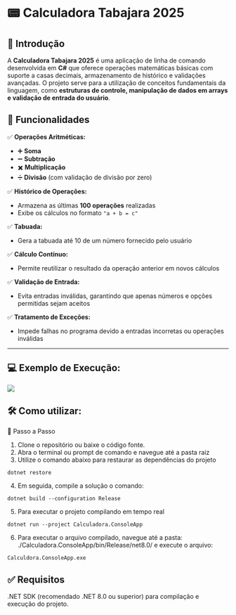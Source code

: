 ﻿# 📟 Calculadora Tabajara 2025  

## 📌 Introdução  

A **Calculadora Tabajara 2025** é uma aplicação de linha de comando desenvolvida em **C#** que oferece operações matemáticas básicas com suporte a casas decimais, armazenamento de histórico e validações avançadas. O projeto serve para a utilização de conceitos fundamentais da linguagem, como **estruturas de controle, manipulação de dados em arrays e validação de entrada do usuário**.  

## 🚀 Funcionalidades  

✅ **Operações Aritméticas:**  
- ➕ **Soma**  
- ➖ **Subtração**  
- ✖️ **Multiplicação**  
- ➗ **Divisão** (com validação de divisão por zero)  

✅ **Histórico de Operações:**  
- Armazena as últimas **100 operações** realizadas  
- Exibe os cálculos no formato `"a + b = c"`  

✅ **Tabuada:**  
- Gera a tabuada até 10 de um número fornecido pelo usuário  

✅ **Cálculo Contínuo:**  
- Permite reutilizar o resultado da operação anterior em novos cálculos  

✅ **Validação de Entrada:**  
- Evita entradas inválidas, garantindo que apenas números e opções permitidas sejam aceitos  

✅ **Tratamento de Exceções:**  
- Impede falhas no programa devido a entradas incorretas ou operações inválidas  

---

## 💻 Exemplo de Execução:
![](https://i.imgur.com/4ila6zV.gif)

## 🛠 Como utilizar:
🚀 Passo a Passo

1. Clone o repositório ou baixe o código fonte.
2. Abra o terminal ou prompt de comando e navegue até a pasta raiz
3. Utilize o comando abaixo para restaurar as dependências do projeto

```
dotnet restore
```
4. Em seguida, compile a solução o comando:
```
dotnet build --configuration Release
```
5. Para executar o projeto compilando em tempo real
```
dotnet run --project Calculadora.ConsoleApp
```
6. Para executar o arquivo compilado, navegue até a pasta: ./Calculadora.ConsoleApp/bin/Release/net8.0/ e execute o arquivo:
```
Calculdora.ConsoleApp.exe
```

## ✅ Requisitos
.NET SDK (recomendado .NET 8.0 ou superior) para compilação e execução do projeto.